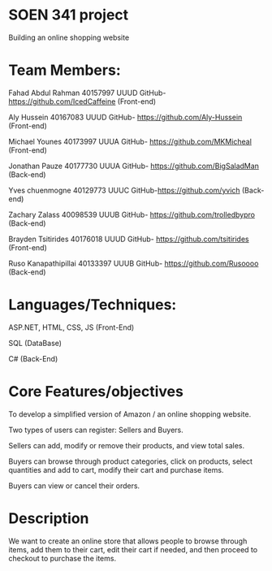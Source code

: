 # SOEN 341 project
 Building an online shopping website
 
 # Team Members:
 
 Fahad Abdul Rahman 40157997 UUUD GitHub- https://github.com/IcedCaffeine (Front-end)

 Aly Hussein 40167083 UUUD GitHub- https://github.com/Aly-Hussein (Front-end)

 Michael Younes 40173997 UUUA GitHub- https://github.com/MKMicheal (Front-end)

 Jonathan Pauze 40177730 UUUA GitHub- https://github.com/BigSaladMan (Back-end)

 Yves chuenmogne 40129773 UUUC GitHub-https://github.com/yvich (Back-end)

 Zachary Zalass 40098539 UUUB GitHub- https://github.com/trolledbypro (Back-end)

 Brayden Tsitirides 40176018 UUUD GitHub- https://github.com/tsitirides (Front-end)

 Ruso Kanapathipillai 40133397 UUUB GitHub- https://github.com/Rusoooo (Back-end)

# Languages/Techniques:

 ASP.NET, HTML, CSS, JS (Front-End)

 SQL (DataBase)

 C# (Back-End)

 # Core Features/objectives
 
 To develop a simplified version of Amazon / an online shopping website.
 
 Two types of users can register: Sellers and Buyers.
 
 Sellers can add, modify or remove their products, and view total sales.
 
 Buyers can browse through product categories, click on products, select quantities and add to cart, modify their cart and purchase items.
 
 Buyers can view or cancel their orders.


 
 # Description
 
We want to create an online store that allows people to browse through items, add them to their cart, edit their cart if needed, and then proceed to checkout to purchase the items.
